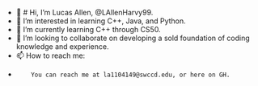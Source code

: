 - 👋 # Hi, I’m Lucas Allen, @LAllenHarvy99.
- 👀 I’m interested in learning C++, Java, and Python.
- 🌱 I’m currently learning C++ through CS50.
- 💞️ I’m looking to collaborate on developing a sold foundation of coding knowledge and experience.
- 📫 How to reach me:
-         You can reach me at la1104149@swccd.edu, or here on GH.

<!---
LAllenHarvy99/LAllenHarvy99 is a ✨ special ✨ repository because its `README.md` (this file) appears on your GitHub profile.
You can click the Preview link to take a look at your changes.
--->
